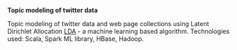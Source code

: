 **Topic modeling of twitter data**

Topic modeling of twitter data and web page collections using Latent Dirichlet Allocation [LDA](https://www.seas.harvard.edu/courses/cs281/papers/blei-ng-jordan-2003.pdf) - a machine learning based algorithm. Technologies used: Scala, Spark ML library, HBase, Hadoop.
